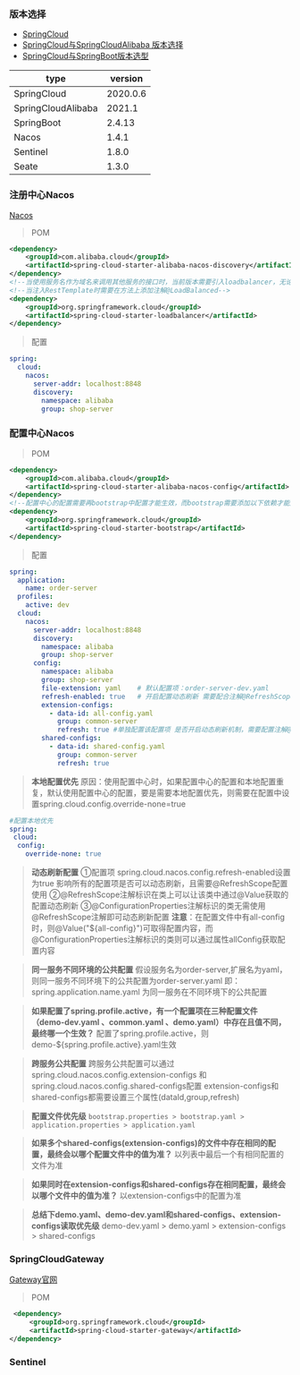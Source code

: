 ### 版本选择
- [SpringCloud](https://spring.io/projects/spring-cloud/#learn)
- [SpringCloud与SpringCloudAlibaba 版本选择](https://github.com/alibaba/spring-cloud-alibaba/wiki/%E7%89%88%E6%9C%AC%E8%AF%B4%E6%98%8E)
- [SpringCloud与SpringBoot版本选型](https://start.spring.io/actuator/info)

| type | version |
| --- | --- |
| SpringCloud | 2020.0.6 |
| SpringCloudAlibaba | 2021.1 |
| SpringBoot | 2.4.13 |
| Nacos | 1.4.1 |
| Sentinel | 1.8.0 |
| Seate | 1.3.0 |

### 注册中心Nacos
[Nacos](https://nacos.io/zh-cn/)
> POM

```xml
<dependency>
    <groupId>com.alibaba.cloud</groupId>
    <artifactId>spring-cloud-starter-alibaba-nacos-discovery</artifactId>
</dependency>
<!--当使用服务名作为域名来调用其他服务的接口时，当前版本需要引入loadbalancer，无论是使用feign或者时RestTemplate-->
<!--当注入RestTemplate时需要在方法上添加注解@LoadBalanced-->
<dependency>
    <groupId>org.springframework.cloud</groupId>
    <artifactId>spring-cloud-starter-loadbalancer</artifactId>
</dependency>
```
> 配置

```yaml
spring:
  cloud:
    nacos:
      server-addr: localhost:8848
      discovery:
        namespace: alibaba
        group: shop-server
```

### 配置中心Nacos
> POM

```xml
<dependency>
    <groupId>com.alibaba.cloud</groupId>
    <artifactId>spring-cloud-starter-alibaba-nacos-config</artifactId>
</dependency>
<!--配置中心的配置需要再bootstrap中配置才能生效，而bootstrap需要添加以下依赖才能生效-->
<dependency>
    <groupId>org.springframework.cloud</groupId>
    <artifactId>spring-cloud-starter-bootstrap</artifactId>
</dependency>
```
> 配置

```yaml
spring:
  application:
    name: order-server
  profiles:
    active: dev  
  cloud:
    nacos:
      server-addr: localhost:8848
      discovery:
        namespace: alibaba
        group: shop-server
      config:
        namespace: alibaba
        group: shop-server
        file-extension: yaml    # 默认配置项：order-server-dev.yaml
        refresh-enabled: true   # 开启配置动态刷新 需要配合注解@RefreshScope使用
        extension-configs:
          - data-id: all-config.yaml
            group: common-server
            refresh: true #单独配置该配置项 是否开启动态刷新机制，需要配置注解@RefreshScope使用
        shared-configs:
          - data-id: shared-config.yaml
            group: common-server
            refresh: true
```
> **本地配置优先**
> 原因：使用配置中心时，如果配置中心的配置和本地配置重复，默认使用配置中心的配置，要是需要本地配置优先，则需要在配置中设置spring.cloud.config.override-none=true

```yaml
#配置本地优先
spring:
 cloud:
  config:
    override-none: true
```
> **动态刷新配置**
①配置项 spring.cloud.nacos.config.refresh-enabled设置为true 影响所有的配置项是否可以动态刷新，且需要@RefreshScope配置使用
②@RefreshScope注解标识在类上可以让该类中通过@Value获取的配置动态刷新
③@ConfigurationProperties注解标识的类无需使用@RefreshScope注解即可动态刷新配置
**注意**：在配置文件中有all-config时，则@Value("${all-config}")可取得配置内容，而@ConfigurationProperties注解标识的类则可以通过属性allConfig获取配置内容


> **同一服务不同环境的公共配置**
假设服务名为order-server,扩展名为yaml，
则同一服务不同环境下的公共配置为order-server.yaml
即：spring.application.name.yaml 为同一服务在不同环境下的公共配置


> **如果配置了spring.profile.active，有一个配置项在三种配置文件（demo-dev.yaml 、common.yaml 、demo.yaml）中存在且值不同，最终哪一个生效？**
配置了spring.profile.active，则demo-${spring.profile.active}.yaml生效


> **跨服务公共配置**
跨服务公共配置可以通过spring.cloud.nacos.config.extension-configs 和 spring.cloud.nacos.config.shared-configs配置
extension-configs和shared-configs都需要设置三个属性(dataId,group,refresh)


> **配置文件优先级**
`bootstrap.properties > bootstrap.yaml > application.properties > application.yaml`


> **如果多个shared-configs(extension-configs)的文件中存在相同的配置，最终会以哪个配置文件中的值为准？**
以列表中最后一个有相同配置的文件为准


> **如果同时在extension-configs和shared-configs存在相同配置，最终会以哪个文件中的值为准？**
以extension-configs中的配置为准


> **总结下demo.yaml、demo-dev.yaml和shared-configs、extension-configs读取优先级**
demo-dev.yaml > demo.yaml > extension-configs > shared-configs


### SpringCloudGateway
[Gateway官网](https://spring.io/projects/spring-cloud-gateway)

> POM

```xml
 <dependency>
     <groupId>org.springframework.cloud</groupId>
     <artifactId>spring-cloud-starter-gateway</artifactId>
</dependency>
```

### Sentinel
